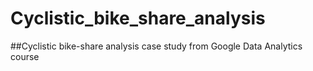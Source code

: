 # Cyclistic_bike_share_analysis
##Cyclistic bike-share analysis case study from Google Data Analytics course
